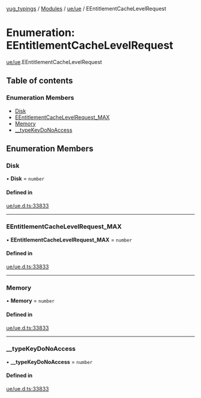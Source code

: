 [yug_typings](../README.md) / [Modules](../modules.md) / [ue/ue](../modules/ue_ue.md) / EEntitlementCacheLevelRequest

# Enumeration: EEntitlementCacheLevelRequest

[ue/ue](../modules/ue_ue.md).EEntitlementCacheLevelRequest

## Table of contents

### Enumeration Members

- [Disk](ue_ue.EEntitlementCacheLevelRequest.md#disk)
- [EEntitlementCacheLevelRequest\_MAX](ue_ue.EEntitlementCacheLevelRequest.md#eentitlementcachelevelrequest_max)
- [Memory](ue_ue.EEntitlementCacheLevelRequest.md#memory)
- [\_\_typeKeyDoNoAccess](ue_ue.EEntitlementCacheLevelRequest.md#__typekeydonoaccess)

## Enumeration Members

### Disk

• **Disk** = `number`

#### Defined in

[ue/ue.d.ts:33833](https://github.com/YugMetaverse/yug_typings/blob/25cad34/ue/ue.d.ts#L33833)

___

### EEntitlementCacheLevelRequest\_MAX

• **EEntitlementCacheLevelRequest\_MAX** = `number`

#### Defined in

[ue/ue.d.ts:33833](https://github.com/YugMetaverse/yug_typings/blob/25cad34/ue/ue.d.ts#L33833)

___

### Memory

• **Memory** = `number`

#### Defined in

[ue/ue.d.ts:33833](https://github.com/YugMetaverse/yug_typings/blob/25cad34/ue/ue.d.ts#L33833)

___

### \_\_typeKeyDoNoAccess

• **\_\_typeKeyDoNoAccess** = `number`

#### Defined in

[ue/ue.d.ts:33833](https://github.com/YugMetaverse/yug_typings/blob/25cad34/ue/ue.d.ts#L33833)
